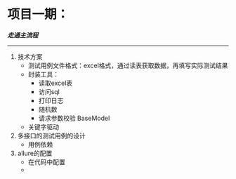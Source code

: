 # 项目一期：
***走通主流程***
___
1. 技术方案 
   - 测试用例文件格式：excel格式，通过读表获取数据，再填写实际测试结果
   - 封装工具：
     - 读取excel表
     - 访问sql
     - 打印日志
     - 随机数
     - 请求参数校验 BaseModel
   - 关键字驱动
2. 多接口的测试用例的设计
    - 用例依赖
3. allure的配置
    - 在代码中配置
    - 

